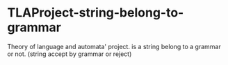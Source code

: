 # TLAProject-string-belong-to-grammar
Theory of language and automata' project. is a string belong to a grammar or not. (string accept by grammar or reject)
